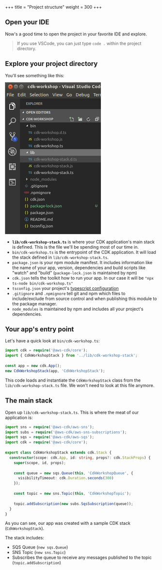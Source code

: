 +++
title = "Project structure"
weight = 300
+++

## Open your IDE

Now's a good time to open the project in your favorite IDE and explore.

> If you use VSCode, you can just type `code .` within the project directory.

## Explore your project directory

You'll see something like this:

![](./structure.png)

* __`lib/cdk-workshop-stack.ts`__ is where your CDK application's main stack is defined.
  This is the file we'll be spending most of our time in.
* `bin/cdk-workshop.ts` is the entrypoint of the CDK application. It will load
  the stack defined in `lib/cdk-workshop-stack.ts`.
* `package.json` is your npm module manifest. It includes information like the
  name of your app, version, dependencies and build scripts like "watch" and
  "build" (`package-lock.json` is maintained by npm)
* `cdk.json` tells the toolkit how to run your app. In our case it will be
  `"npx ts-node bin/cdk-workshop.ts"`
* `tsconfig.json` your project's [typescript
  configuration](https://www.typescriptlang.org/docs/handbook/tsconfig-json.html)
* `.gitignore` and `.npmignore` tell git and npm which files to include/exclude
  from source control and when publishing this module to the package manager.
* `node_modules` is maintained by npm and includes all your project's
  dependencies.

## Your app's entry point

Let's have a quick look at `bin/cdk-workshop.ts`:

```ts
import cdk = require('@aws-cdk/core');
import { CdkWorkshopStack } from '../lib/cdk-workshop-stack';

const app = new cdk.App();
new CdkWorkshopStack(app, 'CdkWorkshopStack');
```

This code loads and instantiate the `CdkWorkshopStack` class from the
`lib/cdk-workshop-stack.ts` file. We won't need to look at this file anymore.

## The main stack

Open up `lib/cdk-workshop-stack.ts`. This is where the meat of our application
is:

```ts
import sns = require('@aws-cdk/aws-sns');
import subs = require('@aws-cdk/aws-sns-subscriptions');
import sqs = require('@aws-cdk/aws-sqs');
import cdk = require('@aws-cdk/core');

export class CdkWorkshopStack extends cdk.Stack {
  constructor(scope: cdk.App, id: string, props?: cdk.StackProps) {
    super(scope, id, props);

    const queue = new sqs.Queue(this, 'CdkWorkshopQueue', {
      visibilityTimeout: cdk.Duration.seconds(300)
    });

    const topic = new sns.Topic(this, 'CdkWorkshopTopic');

    topic.addSubscription(new subs.SqsSubscription(queue));
  }
}
```

As you can see, our app was created with a sample CDK stack
(`CdkWorkshopStack`).

The stack includes:

- SQS Queue (`new sqs.Queue`)
- SNS Topic (`new sns.Topic`)
- Subscribes the queue to receive any messages published to the topic (`topic.addSubscription`)
